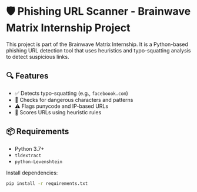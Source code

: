 # 🛡️ Phishing URL Scanner - Brainwave Matrix Internship Project

This project is part of the Brainwave Matrix Internship. It is a Python-based phishing URL detection tool that uses heuristics and typo-squatting analysis to detect suspicious links.

## 🔍 Features
- ✅ Detects typo-squatting (e.g., `faceboook.com`)
- 🛑 Checks for dangerous characters and patterns
- ⚠️ Flags punycode and IP-based URLs
- 📏 Scores URLs using heuristic rules

## 📦 Requirements
- Python 3.7+
- `tldextract`
- `python-Levenshtein`

Install dependencies:
```bash
pip install -r requirements.txt
